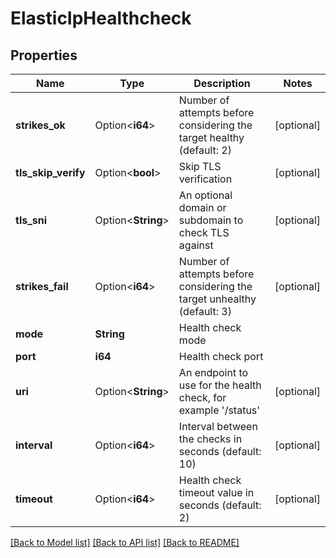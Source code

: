# ElasticIpHealthcheck

## Properties

Name | Type | Description | Notes
------------ | ------------- | ------------- | -------------
**strikes_ok** | Option<**i64**> | Number of attempts before considering the target healthy (default: 2) | [optional]
**tls_skip_verify** | Option<**bool**> | Skip TLS verification | [optional]
**tls_sni** | Option<**String**> | An optional domain or subdomain to check TLS against | [optional]
**strikes_fail** | Option<**i64**> | Number of attempts before considering the target unhealthy (default: 3) | [optional]
**mode** | **String** | Health check mode | 
**port** | **i64** | Health check port | 
**uri** | Option<**String**> | An endpoint to use for the health check, for example '/status' | [optional]
**interval** | Option<**i64**> | Interval between the checks in seconds (default: 10) | [optional]
**timeout** | Option<**i64**> | Health check timeout value in seconds (default: 2) | [optional]

[[Back to Model list]](../README.md#documentation-for-models) [[Back to API list]](../README.md#documentation-for-api-endpoints) [[Back to README]](../README.md)


